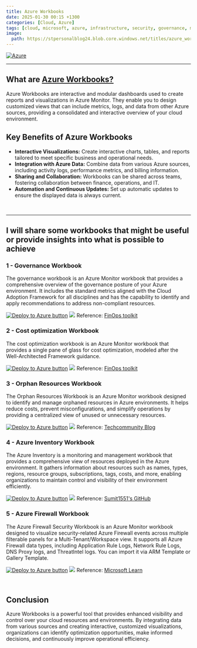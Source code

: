 ```yaml
---
title: Azure Workbooks
date: 2025-01-30 00:15 +1300
categories: [Cloud, Azure]
tags: [cloud, microsoft, azure, infrastructure, security, governance, management, workbook, dashboard]
image:
  path: https://stpersonalblog24.blob.core.windows.net/titles/azure_workbooks.png
---
```


[![Azure](https://img.shields.io/badge/provider-Azure-blue)](https://registry.terraform.io/providers/hashicorp/azurerm/latest)

---

## What are <a href="https://learn.microsoft.com/en-us/azure/azure-monitor/visualize/workbooks-overview" target="_blank">Azure Workbooks?</a>

Azure Workbooks are interactive and modular dashboards used to create reports and visualizations in Azure Monitor. They enable you to design customized views that can include metrics, logs, and data from other Azure sources, providing a consolidated and interactive overview of your cloud environment.

## Key Benefits of Azure Workbooks

- **Interactive Visualizations:** Create interactive charts, tables, and reports tailored to meet specific business and operational needs.  
- **Integration with Azure Data:** Combine data from various Azure sources, including activity logs, performance metrics, and billing information.  
- **Sharing and Collaboration:** Workbooks can be shared across teams, fostering collaboration between finance, operations, and IT.  
- **Automation and Continuous Updates:** Set up automatic updates to ensure the displayed data is always current.  
<br>

---

## I will share some workbooks that might be useful or provide insights into what is possible to achieve

### **1 - Governance Workbook**
The governance workbook is an Azure Monitor workbook that provides a comprehensive overview of the governance posture of your Azure environment. It includes the standard metrics aligned with the Cloud Adoption Framework for all disciplines and has the capability to identify and apply recommendations to address non-compliant resources.

 <a href="https://portal.azure.com/#create/Microsoft.Template/uri/https%3A%2F%2Fmicrosoft.github.io%2Ffinops-toolkit%2Fdeploy%2Fgovernance-workbook-latest.json/createUIDefinitionUri/https%3A%2F%2Fmicrosoft.github.io%2Ffinops-toolkit%2Fdeploy%2Fgovernance-workbook-latest.ui.json" ><img src="https://aka.ms/deploytoazurebutton" alt="Deploy to Azure button"></a>
![](https://stpersonalblog24.blob.core.windows.net/posts/azure_workbooks_governance.png)
Reference: <a href="https://microsoft.github.io/finops-toolkit/workbooks/governance" target="_blank">FinOps toolkit</a>

### **2 - Cost optimization Workbook**
The cost optimization workbook is an Azure Monitor workbook that provides a single pane of glass for cost optimization, modeled after the Well-Architected Framework guidance.

<a href="https://portal.azure.com/#create/Microsoft.Template/uri/https%3A%2F%2Fmicrosoft.github.io%2Ffinops-toolkit%2Fdeploy%2Foptimization-workbook-latest.json/createUIDefinitionUri/https%3A%2F%2Fmicrosoft.github.io%2Ffinops-toolkit%2Fdeploy%2Foptimization-workbook-latest.ui.json" ><img src="https://aka.ms/deploytoazurebutton" alt="Deploy to Azure button"></a>
![](https://stpersonalblog24.blob.core.windows.net/posts/azure_workbooks_optimization.png)
Reference: <a href="https://microsoft.github.io/finops-toolkit/workbooks/optimization" target="_blank">FinOps toolkit</a>

### **3 - Orphan Resources Workbook**
The Orphan Resources Workbook is an Azure Monitor workbook designed to identify and manage orphaned resources in Azure environments. It helps reduce costs, prevent misconfigurations, and simplify operations by providing a centralized view of unused or unnecessary resources.

<a href="https://portal.azure.com/#create/Microsoft.Template/uri/https%3A%2F%2Fraw.githubusercontent.com%2Fdolevshor%2Fazure-orphan-resources%2Fmain%2FWorkbook%2FAzure%2520Orphaned%2520Resources%2520v3.0.json" ><img src="https://aka.ms/deploytoazurebutton" alt="Deploy to Azure button"></a>
![](https://stpersonalblog24.blob.core.windows.net/posts/azure_workbooks_orphan.png)
Reference: <a href="https://techcommunity.microsoft.com/blog/fasttrackforazureblog/azure-orphan-resources/3492198" target="_blank">Techcommunity Blog</a>

### **4 - Azure Inventory Workbook**
The Azure Inventory is a monitoring and management workbook that provides a comprehensive view of resources deployed in the Azure environment. It gathers information about resources such as names, types, regions, resource groups, subscriptions, tags, costs, and more, enabling organizations to maintain control and visibility of their environment efficiently.

<a href="https://portal.azure.com/#create/Microsoft.Template/uri/https%3A%2F%2Fraw.githubusercontent.com%2FSumit1551%2FAzure-Workbooks-Inventory%2Frefs%2Fheads%2Fmain%2FARM%2520template.json" ><img src="https://aka.ms/deploytoazurebutton" alt="Deploy to Azure button"></a>
![](https://stpersonalblog24.blob.core.windows.net/posts/azure_workbooks_inventory.png)
Reference: <a href="https://github.com/Sumit1551/Azure-Workbooks-Inventory/tree/main" target="_blank">Sumit1551's GitHub</a>

### **5 - Azure Firewall Workbook**
The Azure Firewall Security Workbook is an Azure Monitor workbook designed to visualize security-related Azure Firewall events across multiple filterable panels for a Multi-Tenant/Workspace view. It supports all Azure Firewall data types, including Application Rule Logs, Network Rule Logs, DNS Proxy logs, and ThreatIntel logs. You can import it via ARM Template or Gallery Template.

<a href="https://portal.azure.com/#create/Microsoft.Template/uri/https%3A%2F%2Fraw.githubusercontent.com%2FAzure%2FAzure-Network-Security%2Fmaster%2FAzure%2520Firewall%2FWorkbook%2520-%2520Azure%2520Firewall%2520Monitor%2520Workbook%2FAzure%2520Firewall_ARM.json" ><img src="https://aka.ms/deploytoazurebutton" alt="Deploy to Azure button"></a>
![](https://github.com/Azure/Azure-Network-Security/blob/master/Cross%20Product/MediaFiles/Azure-Firewall/AzFwWorkbook.png?raw=true)
Reference: <a href="https://learn.microsoft.com/en-us/azure/firewall/firewall-workbook" target="_blank">Microsoft Learn</a>

<br>

## Conclusion
Azure Workbooks is a powerful tool that provides enhanced visibility and control over your cloud resources and environments. By integrating data from various sources and creating interactive, customized visualizations, organizations can identify optimization opportunities, make informed decisions, and continuously improve operational efficiency.